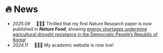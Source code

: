# 🔥 News
- *2025.09* &nbsp;&nbsp;&nbsp; 🎉🎉🎉 Thrilled that my first Nature Research paper is now published in ***Nature Food***, showing [energy shortages undermine agricultural drought resistance in the Democratic People’s Republic of Korea](https://www.nature.com/articles/s43016-025-01226-8)!
- *2024.11* &nbsp;&nbsp;&nbsp; 🎉🎉🎉 My academic website is now live!
<br>
<br>
